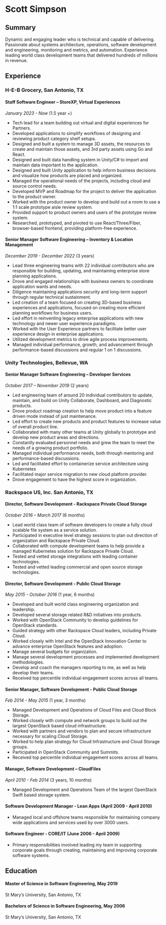 # Scott Simpson

## Summary

Dynamic and engaging leader who is technical and capable of delivering. Passionate about systems architecture, operations, software development and engineering, monitoring and metrics, and automation. Experience leading world class development teams that delivered hundreds of millions in revenue.

## Experience

### H-E-B Grocery, San Antonio, TX

#### Staff Software Engineer – StoreXP, Virtual Experiences 
_January 2023 - Now_ (1.5 year +)

* Tech lead for a team building out virtual and digital experiences for Partners.
* Developed applications to simplify workflows of designing and reviewing product category shelf setups.
* Designed and built a system to manage 3D assets, the resources to create and maintain those assets, and 3rd party assets using Go and React.
* Designed and built data handling system in Unity/C# to import and maintain data important to the application.
* Designed and built Unity application to help inform business decisions and visualize how products are placed and organized.
* Managed the operational needs of the projects, including cloud and source control needs.
* Developed MVP and Roadmap for the project to deliver the application to the product owner.
* Worked with the product owner to develop and build out a room to use a 1:1 scale prototype aisle review system.
* Provided support to product owners and users of the prototype review system.
* Researched, prototyped, and pivoted to use React/Three/Fiber, browser-based frontend, providing platform-free experience.

#### Senior Manager Software Engineering – Inventory & Location Management 
_December 2019 - December 2022_ (3 years)

* Lead three engineering teams with 22 individual contributors who are responsible for building, updating, and maintaining enterprise store planning applications.
* Drove and engaged relationships with business owners to coordinate application wants and needs.
* Diligence maintaining applications security and long-term support through regular technical sustainment.
* Led creation of a team focused on creating 3D-based business experiences and applications, focused on creating more efficient planning workflows for business users.
* Led effort in reinventing legacy enterprise applications with new technology and newer user experience paradigms.
* Worked with the User Experience partners to facilitate better user experience design in enterprise applications.
* Utilized development metrics to drive agile process improvements.
* Managed individual performance, growth, and advancement through performance-based discussions and regular 1 on 1 discussions.

### Unity Technologies, Bellevue, WA
#### Senior Manager Software Engineering – Developer Services 
_October 2017 – November 2019_ (2 years)
* Led engineering team of around 20 individual contributors to update, maintain, and build on Unity Collaborate, Dashboard, and Diagnostic products.
* Drove product roadmap creation to help move product into a feature driven mode instead of just maintenance.
* Led effort to create new products and product features to increase value of overall product line.
* Collaborated with many other teams at Unity globally to prototype and develop new product areas and directions.
* Constantly evaluated personnel needs and grew the team to meet the needs of a growing product portfolio.
* Managed individual performance needs, both through mentoring and performance-based discussions.
* Led and facilitated effort to containerize service architecture using Kubernetes
* Facilitated major service migration to new cloud platform provider.
* Drove engagement to have the highest score in organization.

### Rackspace US, Inc. San Antonio, TX
#### Director, Software Development - Rackspace Private Cloud Storage 
_October 2016 – March 2017_ (6 months)
* Lead world class team of software developers to create a fully cloud scalable file system as a service solution.
* Participated in executive level strategy sessions to plan out direction of organization and Rackspace Private Cloud.
* Collaborated with compute development teams to help provide a managed Kubernetes solution for Rackspace Private
Cloud.
* Tested and vetted storage integrations with leading container technologies.
* Tested and vetted leading commercial and open source storage technologies.

#### Director, Software Development - Public Cloud Storage 
_May 2015 - October 2016_ (1 year, 6 months)
* Developed and built world class engineering organization and leadership.
* Developed several storage related R&D initiatives into products.
* Worked with OpenStack Community to develop guidelines for OpenStack standards.
* Guided strategy with other Rackspace Cloud leaders, including Private Cloud.
* Worked closely with Intel and the OpenStack Innovation Center to advance enterprise OpenStack features and adoption.
* Manage several budgets for organization.
* Manage several development processes and implemented development methodologies.
* Develop and coach the managers reporting to me, as well as help develop their teams.
* Received top percentile individual engagement scores across all teams.

#### Senior Manager, Software Development - Public Cloud Storage 
_Feb 2014 - May 2015_ (1 year, 3 months)
* Managed Development and Operations of Cloud Files and Cloud Block Storage.
* Worked closely with compute and network groups to build out the largest OpenStack based cloud infrastructure.
* Worked with partners and vendors to plan and secure infrastructure necessary for scaling Cloud Storage.
* Worked to help plan strategy for Cloud Infrastructure and Cloud Storage groups.
* Participated in OpenStack Community and Summits.
* Received top percentile individual engagement scores across all teams.

#### Manager, Software Development – CloudFiles 
_April 2010 - Feb 2014_ (3 years, 10 months)

* Managed Development and Operations Team of the largest OpenStack Swift based storage system.

#### Software Development Manager - Lean Apps (April 2009 - April 2010)
* Managed local and offshore teams responsible for maintaining company wide applications and services used by over 3000 users.

#### Software Engineer - CORE/IT (June 2006 - April 2009)
* Primary responsibilities involved leading my team in supporting corporate goals through creating, maintaining and improving corporate software systems.

## Education
#### Master of Science in Software Engineering, May 2019
St Mary’s University, San Antonio, TX
#### Bachelors of Science in Software Engineering, May 2006
St Mary’s University, San Antonio, TX